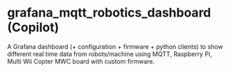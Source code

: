 # grafana_mqtt_robotics_dashboard (Copilot)
A Grafana dashboard (+ configuration + firmware + python clients) to show different real time data from robots/machine using MQTT, Raspberry Pi, Multi Wii Copter MWC board with custom firmware.
